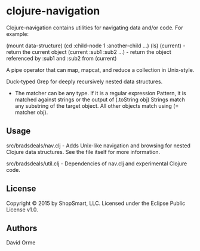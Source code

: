 # clojure-navigation

Clojure-navigation contains utilities for navigating data and/or code.  For example:

(mount data-structure)
(cd :child-node 1 :another-child ...)
(ls)
(current) - return the current object
(current :sub1 :sub2 ...) - return the object referenced by :sub1 and :sub2 from (current)

A pipe operator that can map, mapcat, and reduce a collection in Unix-style.

Duck-typed Grep for deeply recursively nested data structures.

* The matcher can be any type.  If it is a regular expression Pattern, it is matched against
strings or the output of (.toString obj) Strings match any substring of the target object.
All other objects match using (= matcher obj).

## Usage

src/bradsdeals/nav.clj - Adds Unix-like navigation and browsing for nested Clojure
data structures.  See the file itself for more information.

src/bradsdeals/util.clj - Dependencies of nav.clj and experimental Clojure code.

## License

Copyright © 2015 by ShopSmart, LLC.  Licensed under the Eclipse Public License v1.0.

## Authors

David Orme

